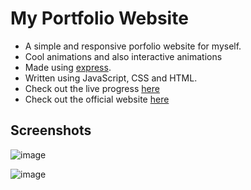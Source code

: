 # My Portfolio Website

- A simple and responsive porfolio website for myself.
- Cool animations and also interactive animations
- Made using [express](https://expressjs.com/).
- Written using JavaScript, CSS and HTML.
- Check out the live progress [here](https://harjjot.netlify.app/)
- Check out the official website [here](https://harjot.wiki)

## Screenshots

![image](https://github.com/HarjjotSinghh/portfolio-website/assets/114088280/0e78294f-1291-4586-9c2d-462749161827)

![image](https://github.com/HarjjotSinghh/portfolio-website/assets/114088280/2dc31017-87bd-483f-ba09-f11439aec9bf)
